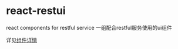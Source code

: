 # react-restui
react components for restful service
一组配合restful服务使用的ui组件

详见[组件详情](gitbook/SUMMARY.md)